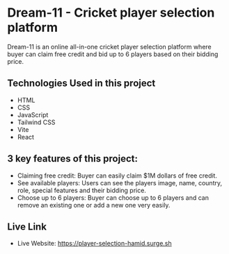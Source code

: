 <!-- Name of your project -->
<!-- A brief description -->
<!-- technologies used -->
<!-- 3 key features of your project -->

# Dream-11 - Cricket player selection platform

Dream-11 is an online all-in-one cricket player selection platform where buyer can claim free credit and bid up to 6 players based on their bidding price.

## Technologies Used in this project

- HTML
- CSS
- JavaScript
- Tailwind CSS
- Vite
- React

## 3 key features of this project:

- Claiming free credit: Buyer can easily claim $1M dollars of free credit.
- See available players: Users can see the players image, name, country, role, special features and their bidding price.
- Choose up to 6 players: Buyer can choose up to 6 players and can remove an existing one or add a new one very easily.

## Live Link

- Live Website: https://player-selection-hamid.surge.sh
